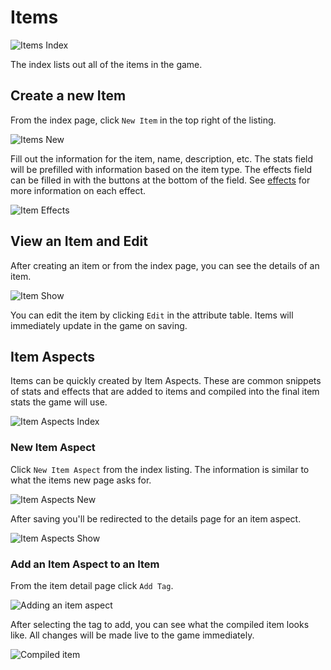 # Items

![Items Index](/images/admin-items-index.png)

The index lists out all of the items in the game.

## Create a new Item

From the index page, click `New Item` in the top right of the listing.

![Items New](/images/admin-items-new.png)

Fill out the information for the item, name, description, etc. The stats field will be prefilled with information based on the item type. The effects field can be filled in with the buttons at the bottom of the field. See [effects][effects] for more information on each effect.

![Item Effects](/images/admin-items-effects.png)

## View an Item and Edit

After creating an item or from the index page, you can see the details of an item.

![Item Show](/images/admin-items-show.png)

You can edit the item by clicking `Edit` in the attribute table. Items will immediately update in the game on saving.

## Item Aspects

Items can be quickly created by Item Aspects. These are common snippets of stats and effects that are added to items and compiled into the final item stats the game will use.

![Item Aspects Index](/images/admin-item-tag-index.png)

### New Item Aspect

Click `New Item Aspect` from the index listing. The information is similar to what the items new page asks for.

![Item Aspects New](/images/admin-item-tag-new.png)

After saving you'll be redirected to the details page for an item aspect.

![Item Aspects Show](/images/admin-item-tag-show.png)

### Add an Item Aspect to an Item

From the item detail page click `Add Tag`.

![Adding an item aspect](/images/admin-items-add-tag.png)

After selecting the tag to add, you can see what the compiled item looks like. All changes will be made live to the game immediately.

![Compiled item](/images/admin-items-compiled.png)

[effects]: /admin/effects/
